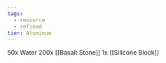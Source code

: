 ```yaml
---
tags:
  - resource
  - refined
tier: Aluminum
---
```

50x Water
200x [[Basalt Stone]]
1x [[Silicone Block]]